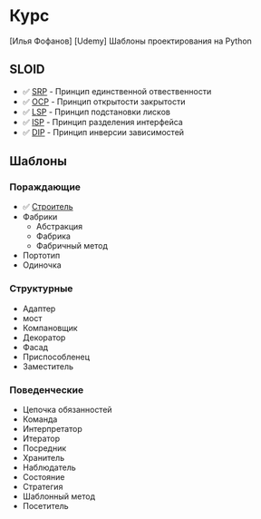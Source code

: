 # Курс
[Илья Фофанов] [Udemy] Шаблоны проектирования на Python

## SLOID
- :white_check_mark: [SRP](SOLID/SRP.py) - Принцип единственной отвественности
- :white_check_mark: [OCP](SOLID/OCP.py) - Принцип открытости закрытости
- :white_check_mark: [LSP](SOLID/LSP.py) - Принцип подстановки лисков
- :white_check_mark: [ISP](SOLID/ISP.py) - Принцип разделения интерфейса
- :white_check_mark: [DIP](SOLID/DIP.py) - Принцип инверсии зависимостей

## Шаблоны
### Пораждающие
- :white_check_mark: [Строитель](Courses/Design_patterns_python/Builder)
- Фабрики 
  - Абстракция
  - Фабрика
  - Фабричный метод
- Портотип
-  Одиночка

### Структурные
- Адаптер
- мост
- Компановщик
- Декоратор
- Фасад
- Приспособленец
- Заместитель

### Поведенческие
- Цепочка обязанностей
- Команда
- Интерпретатор
- Итератор
- Посредник
- Хранитель
- Наблюдатель
- Состояние
- Стратегия
- Шаблонный метод
- Посетитель
